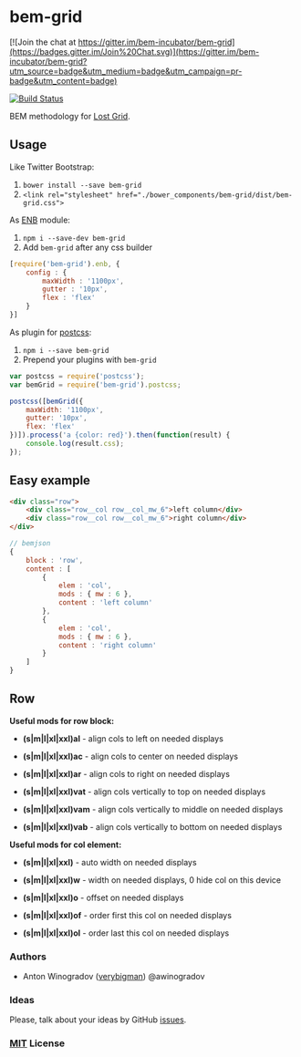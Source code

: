 # bem-grid

[![Join the chat at https://gitter.im/bem-incubator/bem-grid](https://badges.gitter.im/Join%20Chat.svg)](https://gitter.im/bem-incubator/bem-grid?utm_source=badge&utm_medium=badge&utm_campaign=pr-badge&utm_content=badge)

[![Build Status](https://travis-ci.org/bem-incubator/bem-grid.svg?branch=master&style=flat)](https://travis-ci.org/bem-incubator/bem-grid)

BEM methodology for [Lost Grid](https://github.com/corysimmons/lost).

## Usage

Like Twitter Bootstrap:

1. `bower install --save bem-grid`
2. `<link rel="stylesheet" href="./bower_components/bem-grid/dist/bem-grid.css">`

As [ENB](https://github.com/enb-make/enb) module:

1. `npm i --save-dev bem-grid`
2. Add `bem-grid` after any css builder
``` js
[require('bem-grid').enb, {
    config : {
        maxWidth : '1100px',
        gutter : '10px',
        flex : 'flex'
    }
}]
```

As plugin for [postcss](https://github.com/postcss/postcss):

1. `npm i --save bem-grid`
2. Prepend your plugins with `bem-grid`
``` js
var postcss = require('postcss');
var bemGrid = require('bem-grid').postcss;

postcss([bemGrid({
    maxWidth: '1100px',
    gutter: '10px',
    flex: 'flex'
})]).process('a {color: red}').then(function(result) {
    console.log(result.css);
});
```

## Easy example

``` html
<div class="row">
    <div class="row__col row__col_mw_6">left column</div>
    <div class="row__col row__col_mw_6">right column</div>
</div>
```

``` javascript
// bemjson
{
    block : 'row',
    content : [
        {
            elem : 'col',
            mods : { mw : 6 },
            content : 'left column'
        },
        {
            elem : 'col',
            mods : { mw : 6 },
            content : 'right column'
        }
    ]
}
```

## Row

__Useful mods for row block:__

- __(s|m|l|xl|xxl)al__ - align cols to left on needed displays
- __(s|m|l|xl|xxl)ac__ - align cols to center on needed displays
- __(s|m|l|xl|xxl)ar__ - align cols to right on needed displays

- __(s|m|l|xl|xxl)vat__ - align cols vertically to top on needed displays
- __(s|m|l|xl|xxl)vam__ - align cols vertically to middle on needed displays
- __(s|m|l|xl|xxl)vab__ - align cols vertically to bottom on needed displays

__Useful mods for col element:__

- __(s|m|l|xl|xxl)__ - auto width on needed displays
- __(s|m|l|xl|xxl)w__ - width on needed displays, 0 hide col on this device
- __(s|m|l|xl|xxl)o__ - offset on needed displays

- __(s|m|l|xl|xxl)of__ - order first this col on needed displays
- __(s|m|l|xl|xxl)ol__ - order last this col on needed displays

### Authors

- Anton Winogradov ([verybigman](https://github.com/verybigman)) @awinogradov

### Ideas

Please, talk about your ideas by GitHub [issues](https://github.com/bem-incubator/bem-grid/issues).

### [MIT](http://en.wikipedia.org/wiki/MIT_License) License
